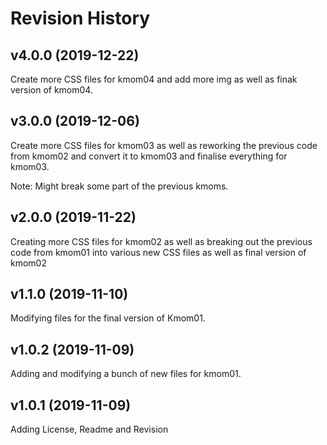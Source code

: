 Revision History
===================

v4.0.0 (2019-12-22)
-----------------------
Create more CSS files for kmom04 and add more img as well as finak version of kmom04.

v3.0.0 (2019-12-06)
---------------------
Create more CSS files for kmom03 as well as reworking the previous
code from kmom02 and convert it to kmom03 and finalise everything for kmom03.

Note: Might break some part of the previous kmoms.

v2.0.0 (2019-11-22)
----------------------
Creating more CSS files for kmom02 as well as breaking out the 
previous code from kmom01 into various new CSS files as well as
final version of kmom02

v1.1.0 (2019-11-10)
-----------------------
Modifying files for the final version of Kmom01.

v1.0.2 (2019-11-09)
-----------------------
Adding and modifying a bunch of new files for kmom01.

v1.0.1 (2019-11-09)
----------------------
Adding License, Readme and Revision